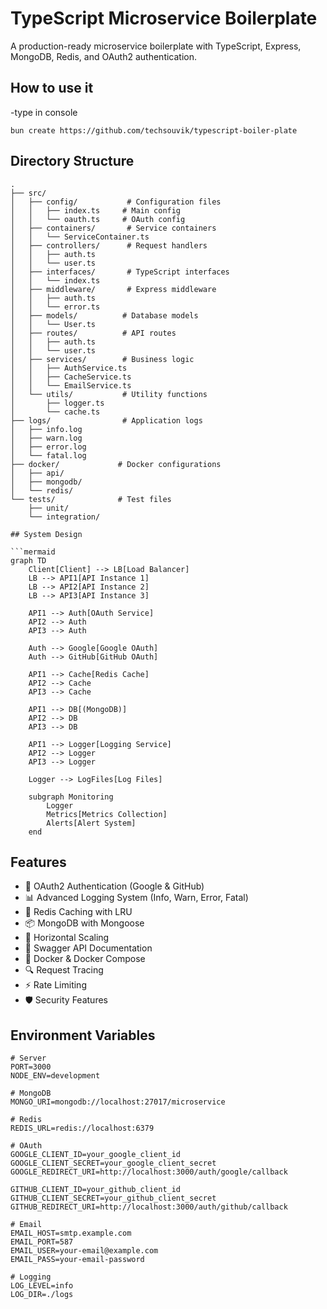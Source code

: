 # TypeScript Microservice Boilerplate

A production-ready microservice boilerplate with TypeScript, Express, MongoDB, Redis, and OAuth2 authentication.

## How to use it

-type in console

```
bun create https://github.com/techsouvik/typescript-boiler-plate
```

## Directory Structure

```
.
├── src/
│   ├── config/           # Configuration files
│   │   ├── index.ts     # Main config
│   │   └── oauth.ts     # OAuth config
│   ├── containers/       # Service containers
│   │   └── ServiceContainer.ts
│   ├── controllers/      # Request handlers
│   │   ├── auth.ts
│   │   └── user.ts
│   ├── interfaces/       # TypeScript interfaces
│   │   └── index.ts
│   ├── middleware/       # Express middleware
│   │   ├── auth.ts
│   │   └── error.ts
│   ├── models/          # Database models
│   │   └── User.ts
│   ├── routes/          # API routes
│   │   ├── auth.ts
│   │   └── user.ts
│   ├── services/        # Business logic
│   │   ├── AuthService.ts
│   │   ├── CacheService.ts
│   │   └── EmailService.ts
│   └── utils/           # Utility functions
│       ├── logger.ts
│       └── cache.ts
├── logs/                # Application logs
│   ├── info.log
│   ├── warn.log
│   ├── error.log
│   └── fatal.log
├── docker/             # Docker configurations
│   ├── api/
│   ├── mongodb/
│   └── redis/
└── tests/              # Test files
    ├── unit/
    └── integration/

## System Design

```mermaid
graph TD
    Client[Client] --> LB[Load Balancer]
    LB --> API1[API Instance 1]
    LB --> API2[API Instance 2]
    LB --> API3[API Instance 3]
    
    API1 --> Auth[OAuth Service]
    API2 --> Auth
    API3 --> Auth
    
    Auth --> Google[Google OAuth]
    Auth --> GitHub[GitHub OAuth]
    
    API1 --> Cache[Redis Cache]
    API2 --> Cache
    API3 --> Cache
    
    API1 --> DB[(MongoDB)]
    API2 --> DB
    API3 --> DB
    
    API1 --> Logger[Logging Service]
    API2 --> Logger
    API3 --> Logger
    
    Logger --> LogFiles[Log Files]
    
    subgraph Monitoring
        Logger
        Metrics[Metrics Collection]
        Alerts[Alert System]
    end
```

## Features

- 🔐 OAuth2 Authentication (Google & GitHub)
- 📊 Advanced Logging System (Info, Warn, Error, Fatal)
- 💾 Redis Caching with LRU
- 📦 MongoDB with Mongoose
- 🚀 Horizontal Scaling
- 📝 Swagger API Documentation
- 🐳 Docker & Docker Compose
- 🔍 Request Tracing
- ⚡ Rate Limiting
- 🛡️ Security Features

## Environment Variables

```env
# Server
PORT=3000
NODE_ENV=development

# MongoDB
MONGO_URI=mongodb://localhost:27017/microservice

# Redis
REDIS_URL=redis://localhost:6379

# OAuth
GOOGLE_CLIENT_ID=your_google_client_id
GOOGLE_CLIENT_SECRET=your_google_client_secret
GOOGLE_REDIRECT_URI=http://localhost:3000/auth/google/callback

GITHUB_CLIENT_ID=your_github_client_id
GITHUB_CLIENT_SECRET=your_github_client_secret
GITHUB_REDIRECT_URI=http://localhost:3000/auth/github/callback

# Email
EMAIL_HOST=smtp.example.com
EMAIL_PORT=587
EMAIL_USER=your-email@example.com
EMAIL_PASS=your-email-password

# Logging
LOG_LEVEL=info
LOG_DIR=./logs
```

